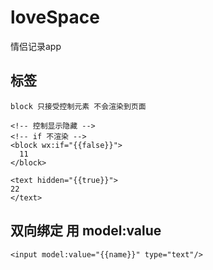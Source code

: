 # loveSpace
情侣记录app
## 标签
```
block 只接受控制元素 不会渲染到页面

<!-- 控制显示隐藏 -->
<!-- if 不渲染 -->
<block wx:if="{{false}}">
  11
</block>

<text hidden="{{true}}">
22
</text>
```
## 双向绑定  用 model:value
```
<input model:value="{{name}}" type="text"/>
```

